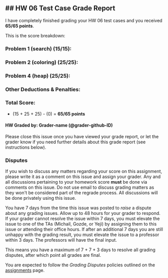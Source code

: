 ## ## HW 06 Test Case Grade Report

I have completely finished grading your HW 06 test cases and you received **65/65 points**.

This is the score breakdown:

### Problem 1 (search) (15/15):

### Problem 2 (coloring) (25/25):

### Problem 4 (heap) (25/25):

### Other Deductions & Penalties:

### Total Score:

+ (15 + 25 + 25) - (0) = **65/65 points**

#### HW Graded by: Grader-name (@grader-github-ID)

Please close this issue once you have viewed your grade report, or let the grader know if you need further details about this grade report (see instructions below).

### Disputes

If you wish to discuss any matters regarding your score on this assignment, please write it as a comment on this issue and assign your grader. Any and all discussions pertaining to your homework score **must** be done via comments on this issue.  Do not use email to discuss grading matters as they won't be considered part of the regrade process. All discussions will be done privately using this issue.

You have 7 days from the time this issue was posted to *raise* a dispute about any grading issues. Allow up to 48 hours for your grader to respond. If your grader cannot resolve the issue within 7 days, you must elevate the issue to one of the TAs (Michail, Gozde, or Yeji) by assigning them to this issue or attending their office hours. If after an additional 7 days you are still unhappy with the grading result, you must elevate the issue to a professor within 3 days. The professors will have the final input.

This means you have a maximum of 7 + 7 + 3 days to resolve all grading disputes, after which point all grades are final.

You are expected to follow the _Grading Disputes_ policies outlined on the [assignments](http://bytes.usc.edu/cs104/assignments) page.


